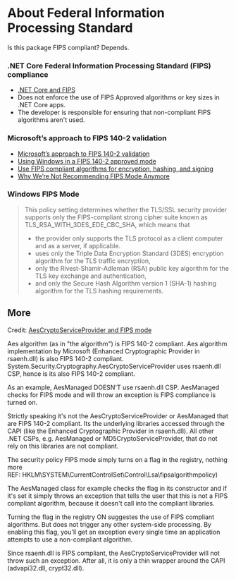 
# About Federal Information Processing Standard

Is this package FIPS compliant? Depends. 

### .NET Core Federal Information Processing Standard (FIPS) compliance
* [.NET Core and FIPS](https://docs.microsoft.com/en-us/dotnet/standard/security/fips-compliance)
* Does not enforce the use of FIPS Approved algorithms or key sizes in .NET Core apps.
* The developer is responsible for ensuring that non-compliant FIPS algorithms aren't used.  

### Microsoft’s approach to FIPS 140-2 validation

* [Microsoft’s approach to FIPS 140-2 validation](https://docs.microsoft.com/en-us/windows/security/threat-protection/fips-140-validation)  
* [Using Windows in a FIPS 140-2 approved mode](https://docs.microsoft.com/en-us/windows/security/threat-protection/fips-140-validation#using-windows-in-a-fips-140-2-approved-mode-of-operation)  
* [Use FIPS compliant algorithms for encryption, hashing, and signing](https://docs.microsoft.com/en-us/windows/security/threat-protection/security-policy-settings/system-cryptography-use-fips-compliant-algorithms-for-encryption-hashing-and-signing)  
* [Why We’re Not Recommending FIPS Mode Anymore](https://docs.microsoft.com/en-us/archive/blogs/secguide/why-were-not-recommending-fips-mode-anymore)  

### Windows FIPS Mode
> This policy setting determines whether the TLS/SSL security provider supports only the FIPS-compliant strong cipher suite known as TLS_RSA_WITH_3DES_EDE_CBC_SHA, which means that 
> * the provider only supports the TLS protocol as a client computer and as a server, if applicable. 
> * uses only the Triple Data Encryption Standard (3DES) encryption algorithm for the TLS traffic encryption, 
> * only the Rivest-Shamir-Adleman (RSA) public key algorithm for the TLS key exchange and authentication, 
> * and only the Secure Hash Algorithm version 1 (SHA-1) hashing algorithm for the TLS hashing requirements.

## More

Credit: [AesCryptoServiceProvider and FIPS mode](https://social.msdn.microsoft.com/Forums/vstudio/en-US/521b669d-09d8-46c9-812b-843b611f42e4/aescryptoserviceprovider-and-fips-mode)

Aes algorithm (as in "the algorithm") is FIPS 140-2 compliant.
Aes algorithm implementation by Microsoft (Enhanced Cryptographic Provider in rsaenh.dll) is also FIPS 140-2 compliant.
System.Security.Cryptography.AesCryptoServiceProvider uses rsaenh.dll CSP, hence is its also FIPS 140-2 compliant.

As an example, AesManaged DOESN'T use rsaenh.dll CSP.
AesManaged checks for FIPS mode and will throw an exception is FIPS compliance is turned on.
    
Strictly speaking it's not the AesCryptoServiceProvider or AesManaged that are FIPS 140-2 compliant.
Its the underlying libraries accessed through the CAPI (like the Enhanced Cryptographic Provider in rsaenh.dll).
All other .NET CSPs, e.g. AesManaged or MD5CryptoServiceProvider, that do not rely on this libraries are not compliant.

The security policy FIPS mode simply turns on a flag in the registry, nothing more  
REF: HKLM\SYSTEM\CurrentControlSet\Control\Lsa\fipsalgorithmpolicy)
    
The AesManaged class for example checks the flag in its constructor and 
if it's set it simply throws an exception that tells the user that this is not a FIPS compliant algorithm,
because it doesn't call into the compliant libraries.

Turning the flag in the registry ON suggestes the use of FIPS compliant algorithms.
But does not trigger any other system-side processing. 
By enabling this flag, you'll get an exception every single time an application attempts to use a non-compliant algorithm. 

Since rsaenh.dll is FIPS compliant, the AesCryptoServiceProvider will not throw such an exception. 
After all, it is only a thin wrapper around the CAPI (advapi32.dll, crypt32.dll).



